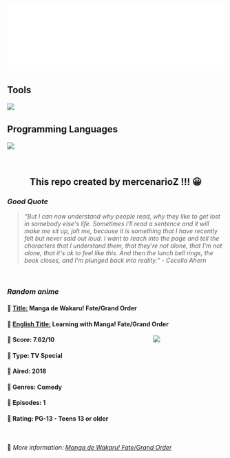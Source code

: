 
<img src="svg/nai.svg" />

<p>
  <h2>Tools</h2>
  <a href="https://skillicons.dev">
    <img src="https://skillicons.dev/icons?i=git,bash,vim,ubuntu,tensorflow,pytorch,docker,raspberrypi" />
  </a>

  <br />

  <h2>Programming Languages</h2>

  <a href="https://skillicons.dev">
    <img src="https://skillicons.dev/icons?i=python,c,cpp" />
  </a>
</p>

<br />

<h2 align="center">This repo created by mercenarioZ !!! 😀</h2>
<h3><i>Good Quote</i></h3>

<blockquote>
<i>
“But I can now understand why people read, why they like to get lost in somebody else's life. Sometimes I'll read a sentence and it will make me sit up, jolt me, because it is something that I have recently felt but never said out loud. I want to reach into the page and tell the characters that I understand them, that they're not alone, that I'm not alone, that it's ok to feel like this. And then the lunch bell rings, the book closes, and I'm plunged back into reality.” - Cecelia Ahern
</i>
</blockquote>

<br />

<h3><i>Random anime</i></h3>

<h4>
  <strong>🥭 <u>Title:</u></strong> Manga de Wakaru! Fate/Grand Order
</h4>

<h4>🌿 <u>English Title:</u> Learning with Manga! Fate/Grand Order</h4>

<img align="right" width="165" src=https://cdn.myanimelist.net/images/anime/1830/98102.jpg />

<h4>🌱 Score: 7.62/10</h4>

<h4>🌲 Type: TV Special</h4>

<h4>🌴 Aired: 2018</h4>

<h4>🌵 Genres: Comedy</h4>

<h4>🥑 Episodes: 1</h4>

<h4>🍏 Rating: PG-13 - Teens 13 or older</h4>

<br />

🍂 *More information: [Manga de Wakaru! Fate/Grand Order](https://myanimelist.net/anime/38958/Manga_de_Wakaru_Fate_Grand_Order)*
    